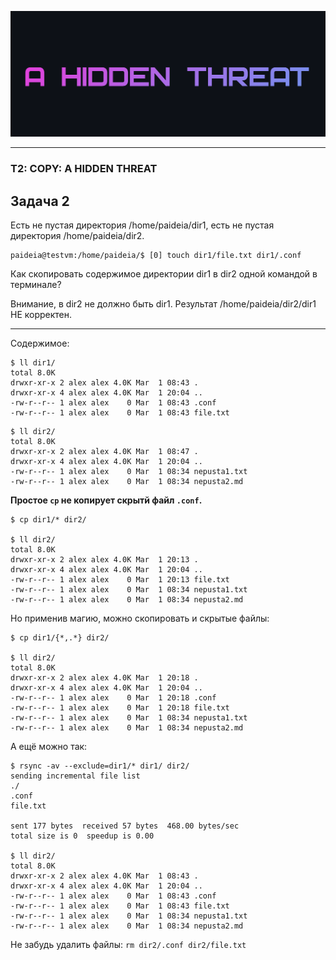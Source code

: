 ![](THREAT.png)

---

### T2: COPY: A HIDDEN THREAT
## Задача 2

Есть не пустая директория /home/paideia/dir1, есть не пустая директория /home/paideia/dir2.
```
paideia@testvm:/home/paideia/$ [0] touch dir1/file.txt dir1/.conf
```
Как скопировать содержимое директории dir1 в dir2 одной командой в терминале?

Внимание, в dir2 не должно быть dir1. Результат /home/paideia/dir2/dir1 НЕ корректен.

---

Содержимое:

```
$ ll dir1/
total 8.0K
drwxr-xr-x 2 alex alex 4.0K Mar  1 08:43 .
drwxr-xr-x 4 alex alex 4.0K Mar  1 20:04 ..
-rw-r--r-- 1 alex alex    0 Mar  1 08:43 .conf
-rw-r--r-- 1 alex alex    0 Mar  1 08:43 file.txt
```

```
$ ll dir2/
total 8.0K
drwxr-xr-x 2 alex alex 4.0K Mar  1 08:47 .
drwxr-xr-x 4 alex alex 4.0K Mar  1 20:04 ..
-rw-r--r-- 1 alex alex    0 Mar  1 08:34 nepusta1.txt
-rw-r--r-- 1 alex alex    0 Mar  1 08:34 nepusta2.md
```

**Простое `cp` не копирует скрытй файл `.conf`.**

```
$ cp dir1/* dir2/

$ ll dir2/
total 8.0K
drwxr-xr-x 2 alex alex 4.0K Mar  1 20:13 .
drwxr-xr-x 4 alex alex 4.0K Mar  1 20:04 ..
-rw-r--r-- 1 alex alex    0 Mar  1 20:13 file.txt
-rw-r--r-- 1 alex alex    0 Mar  1 08:34 nepusta1.txt
-rw-r--r-- 1 alex alex    0 Mar  1 08:34 nepusta2.md
```

Но применив магию, можно скопировать и скрытые файлы:
```
$ cp dir1/{*,.*} dir2/

$ ll dir2/
total 8.0K
drwxr-xr-x 2 alex alex 4.0K Mar  1 20:18 .
drwxr-xr-x 4 alex alex 4.0K Mar  1 20:04 ..
-rw-r--r-- 1 alex alex    0 Mar  1 20:18 .conf
-rw-r--r-- 1 alex alex    0 Mar  1 20:18 file.txt
-rw-r--r-- 1 alex alex    0 Mar  1 08:34 nepusta1.txt
-rw-r--r-- 1 alex alex    0 Mar  1 08:34 nepusta2.md
```

А ещё можно так:
```
$ rsync -av --exclude=dir1/* dir1/ dir2/
sending incremental file list
./
.conf
file.txt

sent 177 bytes  received 57 bytes  468.00 bytes/sec
total size is 0  speedup is 0.00

$ ll dir2/
total 8.0K
drwxr-xr-x 2 alex alex 4.0K Mar  1 08:43 .
drwxr-xr-x 4 alex alex 4.0K Mar  1 20:04 ..
-rw-r--r-- 1 alex alex    0 Mar  1 08:43 .conf
-rw-r--r-- 1 alex alex    0 Mar  1 08:43 file.txt
-rw-r--r-- 1 alex alex    0 Mar  1 08:34 nepusta1.txt
-rw-r--r-- 1 alex alex    0 Mar  1 08:34 nepusta2.md
```

Не забудь удалить файлы: `rm dir2/.conf dir2/file.txt`